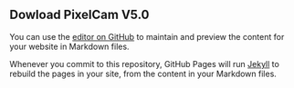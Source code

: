 ## Dowload PixelCam V5.0

You can use the [editor on GitHub](https://github.com/pixelcam/download/edit/master/index.md) to maintain and preview the content for your website in Markdown files.

Whenever you commit to this repository, GitHub Pages will run [Jekyll](https://t.me/canalpixelcam) to rebuild the pages in your site, from the content in your Markdown files.

